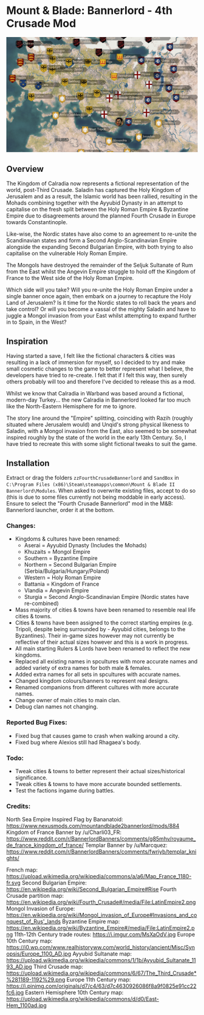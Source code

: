 # Mount & Blade: Bannerlord - 4th Crusade Mod

![Current Map](/images/4thCrusadeMod-FullMap-min.png)

## Overview

The Kingdom of Calradia now represents a fictional representation of the world, post-Third Crusade. Saladin has captured the Holy Kingdom of Jerusalem and as a result, the Islamic world has been rallied, resulting in the Mohads combining together with the Ayyubid Dynasty in an attempt to capitalise on the fresh split between the Holy Roman Empire & Byzantine Empire due to disagreements around the planned Fourth Crusade in Europe towards Constantinople.

Like-wise, the Nordic states have also come to an agreement to re-unite the Scandinavian states and form a Second Anglo-Scandinavian Empire alongside the expanding Second Bulgarian Empire, with both trying to also capitalise on the vulnerable Holy Roman Empire.

The Mongols have destroyed the remainder of the Seljuk Sultanate of Rum from the East whilst the Angevin Empire struggle to hold off the Kingdom of France to the West side of the Holy Roman Empire.

Which side will you take? Will you re-unite the Holy Roman Empire under a single banner once again, then embark on a journey to recapture the Holy Land of Jerusalem? Is it time for the Nordic states to roll back the years and take control? Or will you become a vassal of the mighty Saladin and have to juggle a Mongol invasion from your East whilst attempting to expand further in to Spain, in the West?

## Inspiration

Having started a save, I felt like the fictional characters & cities was resulting in a lack of immersion for myself, so I decided to try and make small cosmetic changes to the game to better represent what I believe, the developers have tried to re-create. I felt that if I felt this way, then surely others probably will too and therefore I've decided to release this as a mod.

Whilst we know that Calradia in Warband was based around a fictional, modern-day Turkey... the new Calradia in Bannerlord looked far too much like the North-Eastern Hemisphere for me to ignore.

The story line around the "Empire" splitting, coinciding with Razih (roughly situated where Jerusalem would) and Unqid's strong physical likeness to Saladin, with a Mongol invasion from the East, also seemed to be somewhat inspired roughly by the state of the world in the early 13th Century. So, I have tried to recreate this with some slight fictional tweaks to suit the game.

## Installation

Extract or drag the folders `zzFourthCrusadeBannerlord` and `SandBox` in `C:\Program Files (x86)\Steam\steamapps\common\Mount & Blade II Bannerlord\Modules`.
When asked to overwrite existing files, accept to do so (this is due to some files currently not being moddable in early access).
Ensure to select the "Fourth Crusade Bannerlord" mod in the M&B: Bannerlord launcher, order it at the bottom.

### Changes:

- Kingdoms & cultures have been renamed:
  - Aserai = Ayyubid Dynasty (Includes the Mohads)
  - Khuzaits = Mongol Empire
  - Southern = Byzantine Empire
  - Northern = Second Bulgarian Empire (Serbia/Bulgaria/Hungary/Poland)
  - Western = Holy Roman Empire
  - Battania = Kingdom of France
  - Vlandia = Angevin Empire
  - Sturgia = Second Anglo-Scandinavian Empire (Nordic states have re-combined)
- Mass majority of cities & towns have been renamed to resemble real life cities & towns.
- Cities & towns have been assigned to the correct starting empires (e.g. Tripoli, despite being surrounded by - Ayyubid cities, belongs to the Byzantines). Their in-game sizes however may not currently be reflective of their actual sizes however and this is a work in progress.
- All main starting Rulers & Lords have been renamed to reflect the new kingdoms.
- Replaced all existing names in spcultures with more accurate names and added variety of extra names for both male & females.
- Added extra names for all sets in spcultures with accurate names.
- Changed kingdom colours/banners to represent real designs.
- Renamed companions from different cultures with more accurate names.
- Change owner of main cities to main clan.
- Debug clan names not changing.

### Reported Bug Fixes:

- Fixed bug that causes game to crash when walking around a city.
- Fixed bug where Alexios still had Rhagaea's body.

### Todo:

- Tweak cities & towns to better represent their actual sizes/historical significance.
- Tweak cities & towns to have more accurate bounded settlements.
- Test the factions ingame during battles.

### Credits:

North Sea Empire Inspired Flag by Bananatoid: https://www.nexusmods.com/mountandblade2bannerlord/mods/884
Kingdom of France Banner by /u/Charli03_FR: https://www.reddit.com/r/BannerlordBanners/comments/g85mhv/royaume_de_france_kingdom_of_france/
Templar Banner by /u/Marcquez: https://www.reddit.com/r/BannerlordBanners/comments/fwriyb/templar_knights/

French map: https://upload.wikimedia.org/wikipedia/commons/a/a6/Map_France_1180-fr.svg
Second Bulgarian Empire: https://en.wikipedia.org/wiki/Second_Bulgarian_Empire#Rise
Fourth Crusade partition map: https://en.wikipedia.org/wiki/Fourth_Crusade#/media/File:LatinEmpire2.png
Mongol Invasion of Europe: https://en.wikipedia.org/wiki/Mongol_invasion_of_Europe#Invasions_and_conquest_of_Rus'_lands
Byzantine Empire map: https://en.wikipedia.org/wiki/Byzantine_Empire#/media/File:LatinEmpire2.png
11th-12th Century trade routes: https://i.imgur.com/MsXaOdV.jpg
Europe 10th Century map: https://i0.wp.com/www.realhistoryww.com/world_history/ancient/Misc/Synopsis/Europe_1100_AD.jpg
Ayyubid Sultanate map: https://upload.wikimedia.org/wikipedia/commons/1/1b/Ayyubid_Sultanate_1193_AD.jpg
Third Crusade map: https://upload.wikimedia.org/wikipedia/commons/6/67/The_Third_Crusade*%281189-1192%29.png
Europe 11th Century map: https://i.pinimg.com/originals/d7/c4/63/d7c4630926086f8a9f0825e91cc22fc6.jpg
Eastern Hemisphere 10th Century map: https://upload.wikimedia.org/wikipedia/commons/d/d0/East-Hem_1100ad.jpg
